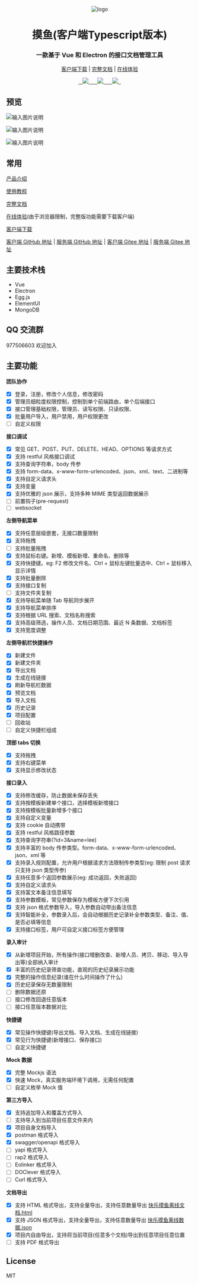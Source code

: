 <div align="center">

![logo](https://images.gitee.com/uploads/images/2021/0331/214909_4f34bc9b_1230427.png "屏幕截图.png")

# 摸鱼(客户端Typescript版本)

### 一款基于 Vue 和 Electron 的接口文档管理工具

[客户端下载](https://gitee.com/shuzhikai/moyu/attach_files/852229/download/moyu-0.8.0.exe) | [完整文档](https://www.yuque.com/happymoyu) | [在线体验](https://online.jobtool.cn/)

[    ![](https://img.shields.io/github/v/release/trueleaf/moyu?style=flat-square#align=left&display=inline&height=20&margin=%5Bobject%20Object%5D&originHeight=20&originWidth=94&status=done&style=none&width=94)  ](https://github.com/trueleaf/moyu/releases/latest)[    ![](https://img.shields.io/github/license/trueleaf/moyu#align=left&display=inline&height=20&margin=%5Bobject%20Object%5D&originHeight=20&originWidth=78&status=done&style=none&width=78)  ](https://github.com/trueleaf/moyu/blob/master/LICENSE)[    ![](https://img.shields.io/github/downloads/trueleaf/moyu/total#align=left&display=inline&height=20&margin=%5Bobject%20Object%5D&originHeight=20&originWidth=86&status=done&style=none&width=86)  ](https://github.com/trueleaf/moyu/releases/latest)

</div>

## 预览

![输入图片说明](https://images.gitee.com/uploads/images/2021/0331/215000_bc4b9025_1230427.png "屏幕截图.png")

![输入图片说明](https://images.gitee.com/uploads/images/2021/0331/215030_fcc9272e_1230427.png "屏幕截图.png")

![输入图片说明](https://images.gitee.com/uploads/images/2021/0331/215051_83e16797_1230427.png "屏幕截图.png")

## 常用

[产品介绍](https://www.yuque.com/happymoyu/as0gig/fayyy6)

[使用教程](https://www.yuque.com/happymoyu/as0gig/npr3di)

[完整文档](https://www.yuque.com/happymoyu)

[在线体验](https://online.jobtool.cn/)(由于浏览器限制，完整版功能需要下载客户端)

[客户端下载](https://gitee.com/shuzhikai/moyu/releases)

[客户端 GitHub 地址](https://github.com/trueleaf/moyu) | [服务端 GitHub 地址](https://github.com/trueleaf/moyu-server) | [客户端 Gitee 地址](https://gitee.com/shuzhikai/moyu) | 
[服务端 Gitee 地址](https://gitee.com/shuzhikai/moyu-server)

## 主要技术栈

-   Vue
-   Electron
-   Egg.js
-   ElementUI
-   MongoDB

## QQ 交流群

977506603 欢迎加入

## 主要功能

**团队协作**

-   [x] 登录，注册，修改个人信息，修改密码
-   [x] 管理员细粒度权限控制，控制到单个前端路由，单个后端接口
-   [x] 接口管理基础权限，管理员、读写权限、只读权限、
-   [x] 批量用户导入，用户禁用，用户权限更改
-   [ ] 自定义权限

**接口调试**

-   [x] 常见 GET、POST、PUT、DELETE、HEAD、OPTIONS 等请求方式
-   [x] 支持 restful 风格接口调试
-   [x] 支持查询字符串，body 传参
-   [x] 支持 form-data、x-www-form-urlencoded、json、xml、text、二进制等
-   [x] 支持自定义请求头
-   [x] 支持变量
-   [x] 支持优雅的 json 展示，支持多种 MIME 类型返回数据展示
-   [ ] 前置钩子(pre-request)
-   [ ] websocket

**左侧导航菜单**

-   [x] 支持任意层级嵌套，无接口数量限制
-   [x] 支持拖拽
-   [ ] 支持批量拖拽
-   [x] 支持鼠标右键。新增、模板新增、重命名、删除等
-   [x] 支持快捷键。eg: F2 修改文件名、Ctrl + 鼠标左键批量选中、Ctrl + 鼠标移入显示详情
-   [x] 支持批量删除
-   [x] 支持接口复制
-   [ ] 支持文件夹复制
-   [x] 支持导航菜单随 Tab 导航同步展开
-   [x] 支持导航菜单排序
-   [x] 支持根据 URL 搜索、文档名称搜索
-   [x] 支持高级筛选，操作人员、文档日期范围、最近 N 条数据、文档标签
-   [x] 支持宽度调整

**左侧导航栏快捷操作**

-   [x] 新建文件
-   [x] 新建文件夹
-   [x] 导出文档
-   [x] 生成在线链接
-   [x] 刷新导航栏数据
-   [x] 预览文档
-   [x] 导入文档
-   [x] 历史记录
-   [x] 项目配置
-   [ ] 回收站
-   [ ] 自定义快捷栏组成

**顶部 tabs 切换**

-   [x] 支持拖拽
-   [x] 支持右键菜单
-   [x] 支持显示修改状态

**接口录入**

-   [x] 支持修改缓存，防止数据未保存丢失
-   [x] 支持按模板新建单个接口，选择模板新增接口
-   [x] 支持按模板批量新增多个接口
-   [x] 支持自定义变量
-   [x] 支持 cookie 自动携带
-   [x] 支持 restful 风格路径参数
-   [x] 支持查询字符串(?id=3&name=lee)
-   [x] 支持丰富的 body 传参类型。form-data、x-www-form-urlencoded、json、xml 等
-   [x] 支持录入规则配置，允许用户根据请求方法限制传参类型(eg: 限制 post 请求只支持 json 类型传参)
-   [x] 支持任意多个返回参数展示(eg: 成功返回，失败返回)
-   [x] 支持自定义请求头
-   [x] 支持富文本备注信息填写
-   [x] 支持参数模板，常见参数保存为模板方便下次引用
-   [x] 支持 json 格式参数导入，导入参数自动带出备注信息
-   [x] 支持智能补全，参数录入后，会自动根据历史记录补全参数类型、备注、值、是否必填等信息
-   [x] 支持接口标签，用户可自定义接口标签方便管理

**录入审计**

-   [x] 从新增项目开始，所有操作(接口增删改查、新增人员、拷贝、移动、导入导出等)全部纳入审计
-   [x] 丰富的历史纪录筛查功能，直观的历史纪录展示功能
-   [x] 完整的操作信息纪录(谁在什么时间操作了什么)
-   [x] 历史纪录保存无数量限制
-   [ ] 删除数据还原
-   [ ] 接口修改回退任意版本
-   [ ] 接口任意版本数据对比

**快捷键**

-   [x] 常见操作快捷键(导出文档、导入文档、生成在线链接)
-   [x] 常见行为快捷键(新增接口、保存接口)
-   [ ] 自定义快捷键

**Mock 数据**

-   [x] 完整 Mockjs 语法
-   [x] 快速 Mock，真实服务端环境下调用，无需任何配置
-   [ ] 自定义枚举 Mock 值

**第三方导入**

-   [x] 支持追加导入和覆盖方式导入
-   [ ] 支持导入到当前项目任意文件夹内
-   [x] 项目自身文档导入
-   [x] postman 格式导入
-   [x] swagger/openapi 格式导入
-   [ ] yapi 格式导入
-   [ ] rap2 格式导入
-   [ ] Eolinker 格式导入
-   [ ] DOClever 格式导入
-   [ ] Curl 格式导入

**文档导出**

-   [x] 支持 HTML 格式导出，支持全量导出，支持任意数量导出 [快乐摸鱼离线文档.html](https://www.yuque.com/attachments/yuque/0/2021/html/612481/1620527275510-bdb8c129-8234-470c-b972-f3ad21d7285c.html?_lake_card=%7B%22src%22%3A%22https%3A%2F%2Fwww.yuque.com%2Fattachments%2Fyuque%2F0%2F2021%2Fhtml%2F612481%2F1620527275510-bdb8c129-8234-470c-b972-f3ad21d7285c.html%22%2C%22name%22%3A%22%E5%BF%AB%E4%B9%90%E6%91%B8%E9%B1%BC%E7%A6%BB%E7%BA%BF%E6%96%87%E6%A1%A3.html%22%2C%22size%22%3A1950544%2C%22type%22%3A%22text%2Fhtml%22%2C%22ext%22%3A%22html%22%2C%22status%22%3A%22done%22%2C%22taskId%22%3A%22u16bd8c8b-2282-4ff6-bae0-0cc0357a72f%22%2C%22taskType%22%3A%22upload%22%2C%22id%22%3A%22ue9cf096c%22%2C%22card%22%3A%22file%22%7D)
-   [x] 支持 JSON 格式导出，支持全量导出，支持任意数量导出 [快乐摸鱼离线数据.json](https://www.yuque.com/attachments/yuque/0/2021/json/612481/1620527310215-971202e2-4892-40c8-a9fa-44d61a6b35c1.json?_lake_card=%7B%22src%22%3A%22https%3A%2F%2Fwww.yuque.com%2Fattachments%2Fyuque%2F0%2F2021%2Fjson%2F612481%2F1620527310215-971202e2-4892-40c8-a9fa-44d61a6b35c1.json%22%2C%22name%22%3A%22%E5%BF%AB%E4%B9%90%E6%91%B8%E9%B1%BC%E7%A6%BB%E7%BA%BF%E6%95%B0%E6%8D%AE.json%22%2C%22size%22%3A371868%2C%22type%22%3A%22application%2Fjson%22%2C%22ext%22%3A%22json%22%2C%22status%22%3A%22done%22%2C%22taskId%22%3A%22u3c7ba952-f957-4ea3-9942-21f80291753%22%2C%22taskType%22%3A%22upload%22%2C%22id%22%3A%22ua98dcddb%22%2C%22card%22%3A%22file%22%7D)
-   [x] 项目内自由导出，支持将当前项目(任意多个文档)导出到任意项目任意位置
-   [ ] 支持 PDF 格式导出

## License

MIT
